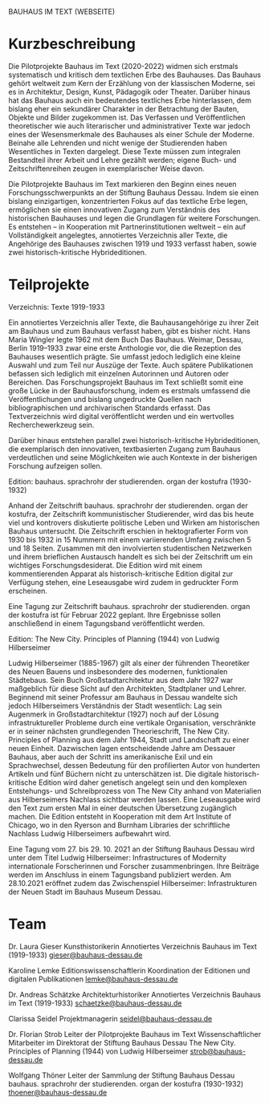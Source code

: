 BAUHAUS IM TEXT (WEBSEITE)


# Kurzbeschreibung

Die Pilotprojekte Bauhaus im Text (2020-2022) widmen sich erstmals systematisch und kritisch dem textlichen Erbe
des Bauhauses. Das Bauhaus gehört weltweit zum Kern der Erzählung von der klassischen Moderne, sei es 
in Architektur, Design, Kunst, Pädagogik oder Theater. Darüber hinaus hat das Bauhaus auch ein bedeutendes textliches Erbe 
hinterlassen, dem bislang eher ein sekundärer Charakter in der Betrachtung der Bauten, Objekte 
und Bilder zugekommen ist. Das Verfassen und Veröffentlichen theoretischer wie auch literarischer und administrativer Texte war jedoch eines 
der Wesensmerkmale des Bauhauses als einer Schule der Moderne. Beinahe alle Lehrenden und nicht wenige der Studierenden haben 
Wesentliches in Texten dargelegt. Diese Texte müssen zum integralen Bestandteil ihrer Arbeit und Lehre gezählt werden; eigene 
Buch- und Zeitschriftenreihen zeugen in exemplarischer Weise davon. 

Die Pilotprojekte Bauhaus im Text markieren den Beginn eines neuen Forschungsschwerpunkts an der Stiftung Bauhaus Dessau. 
Indem sie einen bislang einzigartigen, konzentrierten Fokus auf das textliche Erbe legen, ermöglichen sie einen innovativen 
Zugang zum Verständnis des historischen Bauhauses und legen die Grundlagen für weitere Forschungen. Es entstehen – in 
Kooperation mit Partnerinstitutionen weltweit – ein auf Vollständigkeit angelegtes, annotiertes Verzeichnis aller Texte, 
die Angehörige des Bauhauses zwischen 1919 und 1933 verfasst haben, sowie zwei historisch-kritische Hybrideditionen. 


# Teilprojekte

Verzeichnis: Texte 1919-1933

Ein annotiertes Verzeichnis aller Texte, die Bauhausangehörige zu ihrer Zeit am Bauhaus und zum Bauhaus verfasst 
haben, gibt es bisher nicht. Hans Maria Wingler legte 1962 mit dem Buch Das Bauhaus. Weimar, Dessau, Berlin 1919–1933 
zwar eine erste Anthologie vor, die die Rezeption des Bauhauses wesentlich prägte. Sie umfasst jedoch lediglich eine kleine Auswahl 
und zum Teil nur Auszüge der Texte. Auch spätere Publikationen befassen sich lediglich mit einzelnen Autorinnen und Autoren oder 
Bereichen. Das Forschungsprojekt Bauhaus im Text schließt somit eine große Lücke in der Bauhausforschung, indem es 
erstmals umfassend die Veröffentlichungen und bislang ungedruckte Quellen nach bibliographischen und archivarischen Standards erfasst. 
Das Textverzeichnis wird digital veröffentlicht werden und ein wertvolles Recherchewerkzeug sein.

Darüber hinaus entstehen parallel zwei historisch-kritische Hybrideditionen, die exemplarisch den 
innovativen, textbasierten Zugang zum Bauhaus verdeutlichen und seine Möglichkeiten wie auch Kontexte in der bisherigen 
Forschung aufzeigen sollen.


Edition: bauhaus. sprachrohr der studierenden. organ der kostufra (1930-1932)

Anhand der Zeitschrift bauhaus. sprachrohr der studierenden. organ der kostufra, der Zeitschrift kommunistischer 
Studierender, wird das bis heute viel und kontrovers diskutierte politische Leben und Wirken am historischen Bauhaus 
untersucht. Die Zeitschrift erschien in hektografierter Form von 1930 bis 1932 in 15 Nummern mit einem variierenden 
Umfang zwischen 5 und 18 Seiten. Zusammen mit den involvierten studentischen Netzwerken und ihrem brieflichen Austausch 
handelt es sich bei der Zeitschrift um ein wichtiges Forschungsdesiderat. Die Edition wird mit einem kommentierenden Apparat als historisch-kritische 
Edition digital zur Verfügung stehen, eine Leseausgabe wird zudem in gedruckter Form erscheinen. 

Eine Tagung zur Zeitschrift bauhaus. sprachrohr der studierenden. organ der kostufra ist für Februar 2022 geplant. Ihre Ergebnisse sollen anschließend
in einem Tagungsband veröffentlicht werden.


Edition: The New City. Principles of Planning (1944) von Ludwig Hilberseimer

Ludwig Hilberseimer (1885-1967) gilt als einer der führenden Theoretiker des Neuen Bauens und insbesondere des modernen, 
funktionalen Städtebaus. Sein Buch Großstadtarchitektur aus dem Jahr 1927 war maßgeblich für diese Sicht auf den Architekten, 
Stadtplaner und Lehrer. Beginnend mit seiner Professur am Bauhaus in Dessau wandelte sich jedoch Hilberseimers Verständnis der 
Stadt wesentlich: Lag sein Augenmerk in Großstadtarchitektur (1927) noch auf der Lösung infrastruktureller Probleme durch eine 
vertikale Organisation, verschränkte er in seiner nächsten grundlegenden Theorieschrift, The New City. Principles of Planning aus 
dem Jahr 1944, Stadt und Landschaft zu einer neuen Einheit. Dazwischen lagen entscheidende Jahre am Dessauer Bauhaus, aber auch 
der Schritt ins amerikanische Exil und ein Sprachwechsel, dessen Bedeutung für den profilierten Autor von hunderten Artikeln und fünf Büchern nicht 
zu unterschätzen ist. Die digitale historisch-kritische Edition wird daher genetisch angelegt sein und den komplexen 
Entstehungs- und Schreibprozess von The New City anhand von Materialien aus Hilberseimers Nachlass sichtbar werden lassen. Eine Leseausgabe wird den Text 
zum ersten Mal in einer deutschen Übersetzung zugänglich machen. Die Edition entsteht in Kooperation mit dem Art Institute
of Chicago, wo in den Ryerson and Burnham Libraries der schriftliche Nachlass Ludwig Hilberseimers aufbewahrt wird.

Eine Tagung vom 27. bis 29. 10. 2021 an der Stiftung Bauhaus Dessau wird unter dem Titel Ludwig Hilberseimer: Infrastructures of 
Modernity internationale Forscherinnen und Forscher zusammenbringen. Ihre Beiträge werden im Anschluss in einem Tagungsband publiziert werden. 
Am 28.10.2021 eröffnet zudem das Zwischenspiel Hilberseimer: Infrastrukturen der Neuen Stadt im Bauhaus Museum Dessau.


# Team

Dr. Laura Gieser
Kunsthistorikerin
Annotiertes Verzeichnis Bauhaus im Text (1919-1933)
gieser@bauhaus-dessau.de

Karoline Lemke
Editionswissenschaftlerin
Koordination der Editionen und digitalen Publikationen
lemke@bauhaus-dessau.de

Dr. Andreas Schätzke
Architekturhistoriker
Annotiertes Verzeichnis Bauhaus im Text (1919-1933)
schaetzke@bauhaus-dessau.de

Clarissa Seidel
Projektmanagerin
seidel@bauhaus-dessau.de

Dr. Florian Strob
Leiter der Pilotprojekte Bauhaus im Text
Wissenschaftlicher Mitarbeiter im Direktorat der Stiftung Bauhaus Dessau
The New City. Principles of Planning (1944) von Ludwig Hilberseimer
strob@bauhaus-dessau.de

Wolfgang Thöner
Leiter der Sammlung der Stiftung Bauhaus Dessau
bauhaus. sprachrohr der studierenden. organ der kostufra (1930-1932)
thoener@bauhaus-dessau.de


